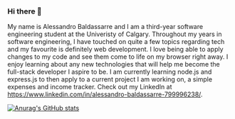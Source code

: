 ### Hi there 👋

My name is Alessandro Baldassarre and I am a third-year software engineering student at the Univeristy of Calgary. Throughout my years in software engineering, I have touched on quite a few topics regarding tech and my favourite is definitely web development. I love being able to apply changes to my code and see them come to life on my browser right away. I enjoy learning about any new technologies that will help me become the full-stack developer I aspire to be. I am currently learning node.js and express.js to then apply to a current project I am working on, a simple expenses and income tracker. Check out my LinkedIn at https://www.linkedin.com/in/alessandro-baldassarre-799996238/.

[![Anurag's GitHub stats](https://github-readme-stats.vercel.app/api?username=aleabalda)](https://github.com/anuraghazra/github-readme-stats)

